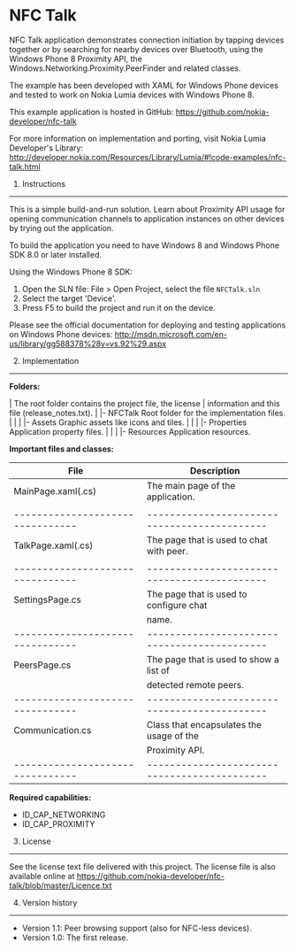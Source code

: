 NFC Talk
========

NFC Talk application demonstrates connection initiation by tapping devices
together or by searching for nearby devices over Bluetooth, using the
Windows Phone 8 Proximity API, the Windows.Networking.Proximity.PeerFinder
and related classes.

The example has been developed with XAML for Windows Phone devices and tested to
work on Nokia Lumia devices with Windows Phone 8.

This example application is hosted in GitHub:
https://github.com/nokia-developer/nfc-talk

For more information on implementation and porting, visit Nokia Lumia
Developer's Library:
http://developer.nokia.com/Resources/Library/Lumia/#!code-examples/nfc-talk.html


1. Instructions
--------------------------------------------------------------------------------

This is a simple build-and-run solution. Learn about Proximity API usage for
opening communication channels to application instances on other devices by
trying out the application. 

To build the application you need to have Windows 8 and Windows Phone SDK 8.0 or
later installed.

Using the Windows Phone 8 SDK:

1. Open the SLN file: File > Open Project, select the file `NFCTalk.sln`
2. Select the target 'Device'.
3. Press F5 to build the project and run it on the device.

Please see the official documentation for
deploying and testing applications on Windows Phone devices:
http://msdn.microsoft.com/en-us/library/gg588378%28v=vs.92%29.aspx


2. Implementation
--------------------------------------------------------------------------------

**Folders:**

 |                  The root folder contains the project file, the license 
 |                  information and this file (release_notes.txt).
 |
 |- NFCTalk         Root folder for the implementation files.  
 |  |
 |  |- Assets       Graphic assets like icons and tiles.
 |  |
 |  |- Properties   Application property files.
 |  |
 |  |- Resources    Application resources.


**Important files and classes:**

| File                           | Description                                |
|--------------------------------|--------------------------------------------|
| MainPage.xaml(.cs)             | The main page of the application.          |
|                                |                                            |
|--------------------------------|--------------------------------------------|
| TalkPage.xaml(.cs)             | The page that is used to chat with peer.   |
|                                |                                            |
|--------------------------------|--------------------------------------------|
| SettingsPage.cs                | The page that is used to configure chat    |
|                                | name.                                      |
|--------------------------------|--------------------------------------------|
| PeersPage.cs                   | The page that is used to show a list of    |
|                                | detected remote peers.                     |
|--------------------------------|--------------------------------------------|
| Communication.cs               | Class that encapsulates the usage of the   |
|                                | Proximity API.                             |
|--------------------------------|--------------------------------------------|


**Required capabilities:**

* ID_CAP_NETWORKING
* ID_CAP_PROXIMITY


3. License
--------------------------------------------------------------------------------

See the license text file delivered with this project. The license file is also
available online at https://github.com/nokia-developer/nfc-talk/blob/master/Licence.txt


4. Version history
--------------------------------------------------------------------------------

* Version 1.1: Peer browsing support (also for NFC-less devices).
* Version 1.0: The first release.
